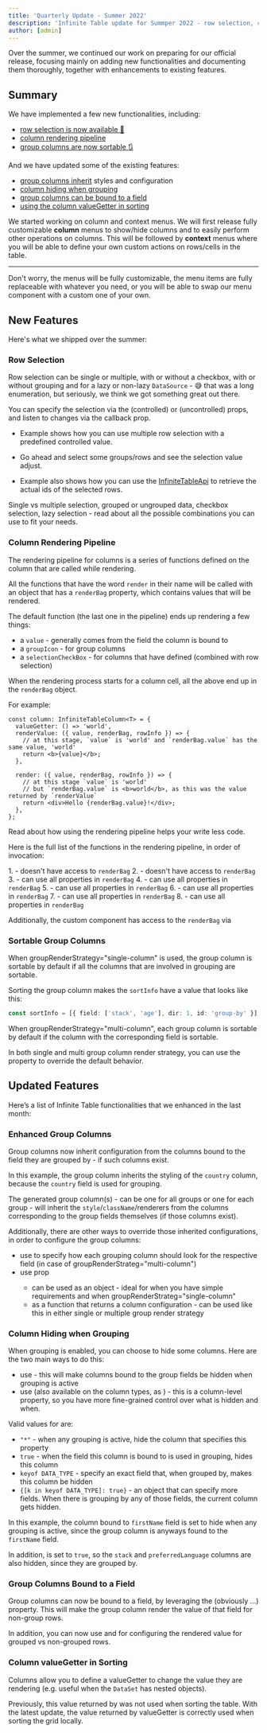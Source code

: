 ```yaml
---
title: 'Quarterly Update - Summer 2022'
description: 'Infinite Table update for Summper 2022 - row selection, column rendering, group columns'
author: [admin]
---
```


Over the summer, we continued our work on preparing for our official release, focusing mainly on adding new functionalities and documenting them thoroughly, together with enhancements to existing features.

## Summary

We have implemented a few new functionalities, including:

- [row selection is now available 🎉](#row-selection)
- [column rendering pipeline](#column-rendering-pipeline)
- [group columns are now sortable 🔃](#sortable-group-columns)

And we have updated some of the existing features:

- [group columns inherit](#enhanced-group-columns) styles and configuration
- [column hiding when grouping](#column-hiding-when-grouping)
- [group columns can be bound to a field](#group-columns-bound-to-a-field)
- [using the column valueGetter in sorting](#column-valuegetter-in-sorting)

<Hint title="Coming soon">

We started working on column and context menus.
We will first release fully customizable **column** menus to show/hide columns and to easily perform other operations on columns.
This will be followed by **context** menus where you will be able to define your own custom actions on rows/cells in the table.

---

Don't worry, the menus will be fully customizable, the menu items are fully replaceable with whatever you need, or you will be able to swap our menu component with a custom one of your own.

</Hint>

## New Features

Here's what we shipped over the summer:

### Row Selection

Row selection can be single or multiple, with or without a checkbox, with or without grouping and for a lazy or non-lazy `DataSource` - 😅 that was a long enumeration, but seriously, we think we got something great out there.

You can specify the selection via the <DPropLink name="rowSelection" /> (controlled) or <DPropLink name="defaultRowSelection" /> (uncontrolled) props, and listen to changes via the <DPropLink name="onRowSelectionChange" /> callback prop.

<CSEmbed id="infinite-table-multi-row-checkbox-selection-with-grouping-i9wi88" title="Multi row checkbox selection with grouping" >

<Description>

- Example shows how you can use multiple row selection with a predefined controlled value.

- Go ahead and select some groups/rows and see the selection value adjust.

- Example also shows how you can use the [InfiniteTableApi](/docs/reference/api) to retrieve the actual ids of the selected rows.

</Description>

</CSEmbed>

<YouWillLearnCard inline title="Find out more on row selection" path="/docs/learn/selection/row-selection">

Single vs multiple selection, grouped or ungrouped data, checkbox selection, lazy selection - read about all the possible combinations you can use to fit your needs.

</YouWillLearnCard>

### Column Rendering Pipeline

The rendering pipeline for columns is a series of functions defined on the column that are called while rendering.

<Note>

All the functions that have the word `render` in their name will be called with an object that has a `renderBag` property, which contains values that will be rendered.

</Note>

The default <PropLink name="columns.render" /> function (the last one in the pipeline) ends up rendering a few things:

- a `value` - generally comes from the <PropLink name="columns.field">field</PropLink> the column is bound to
- a `groupIcon` - for group columns
- a `selectionCheckBox` - for columns that have <PropLink name="columns.renderSelectionCheckBox" /> defined (combined with row selection)

When the rendering process starts for a column cell, all the above end up in the `renderBag` object.

For example:

```tsx {3,12}
const column: InfiniteTableColumn<T> = {
  valueGetter: () => 'world',
  renderValue: ({ value, renderBag, rowInfo }) => {
    // at this stage, `value` is 'world' and `renderBag.value` has the same value, 'world'
    return <b>{value}</b>;
  },

  render: ({ value, renderBag, rowInfo }) => {
    // at this stage `value` is 'world'
    // but `renderBag.value` is <b>world</b>, as this was the value returned by `renderValue`
    return <div>Hello {renderBag.value}!</div>;
  },
};
```

<YouWillLearnCard  title="Find out more on column rendering" path="/docs/learn/columns/column-rendering#rendering-pipeline">

Read about how using the rendering pipeline helps your write less code.

</YouWillLearnCard>

Here is the full list of the functions in the rendering pipeline, in order of invocation:

1.<PropLink name="columns.valueGetter" /> - doesn't have access to `renderBag` 2.<PropLink name="columns.valueFormatter" /> - doesn't have access to `renderBag` 3.<PropLink name="columns.renderGroupIcon" /> - can use all properties in `renderBag` 4.<PropLink name="columns.renderSelectionCheckBox" /> - can use all properties in `renderBag` 5.<PropLink name="columns.renderValue" /> - can use all properties in `renderBag` 6.<PropLink name="columns.renderGroupValue" /> - can use all properties in `renderBag` 7.<PropLink name="columns.renderLeafValue" /> - can use all properties in `renderBag` 8.<PropLink name="columns.render" /> - can use all properties in `renderBag`

Additionally, the <PropLink name="columns.components.ColumnCell" /> custom component has access to the `renderBag` via <HookLink name="useInfiniteColumnCell" />

### Sortable Group Columns

When <PropLink name="groupRenderStrategy">groupRenderStrategy="single-column"</PropLink> is used, the group column is sortable by default if all the columns that are involved in grouping are sortable.

Sorting the group column makes the `sortInfo` have a value that looks like this:

```ts
const sortInfo = [{ field: ['stack', 'age'], dir: 1, id: 'group-by' }];
```

When <PropLink name="groupRenderStrategy">groupRenderStrategy="multi-column"</PropLink>, each group column is sortable by default if the column with the corresponding field is sortable.

 <Hint>

In both single and multi group column render strategy, you can use the <PropLink name="columns.sortable" /> property to override the default behavior.

 </Hint>

## Updated Features

Here’s a list of Infinite Table functionalities that we enhanced in the last month:

### Enhanced Group Columns

Group columns now inherit configuration from the columns bound to the field they are grouped by - if such columns exist.

<CSEmbed id="infinite-table-group-column-inherits-style-from-related-column-v16qfg" title="Group column inherits style from related column">

<Description>

In this example, the group column inherits the styling of the `country` column, because the `country` field is used for grouping.

</Description>

</CSEmbed>

<Note>

The generated group column(s) - can be one for all groups or one for each group - will inherit the `style`/`className`/renderers from the columns corresponding to the group fields themselves (if those columns exist).

Additionally, there are other ways to override those inherited configurations, in order to configure the group columns:

- use <DPropLink name="groupBy.column" /> to specify how each grouping column should look for the respective field (in case of <PropLink name="groupRenderStrategy">groupRenderStrateg="multi-column"</PropLink>)
- use <PropLink name="groupColumn" /> prop
  - can be used as an object - ideal for when you have simple requirements and when <PropLink name="groupRenderStrategy">groupRenderStrateg="single-column"</PropLink>
  - as a function that returns a column configuration - can be used like this in either single or multiple group render strategy

</Note>

### Column Hiding when Grouping

When grouping is enabled, you can choose to hide some columns. Here are the two main ways to do this:

- use <PropLink name="hideColumnWhenGrouped" /> - this will make columns bound to the group fields be hidden when grouping is active
- use <PropLink name="columns.defaultHiddenWhenGroupedBy" /> (also available on the column types, as <PropLink name="columnTypes.defaultHiddenWhenGroupedBy" />) - this is a column-level property, so you have more fine-grained control over what is hidden and when.

Valid values for <PropLink name="columns.defaultHiddenWhenGroupedBy" /> are:

- `"*"` - when any grouping is active, hide the column that specifies this property
- `true` - when the field this column is bound to is used in grouping, hides this column
- `keyof DATA_TYPE` - specify an exact field that, when grouped by, makes this column be hidden
- `{[k in keyof DATA_TYPE]: true}` - an object that can specify more fields. When there is grouping by any of those fields, the current column gets hidden.

<CSEmbed id="infinite-table-hide-columns-when-grouping-41o64x" title="Hide columns when grouping">

<Description>

In this example, the column bound to `firstName` field is set to hide when any grouping is active, since the group column is anyways found to the `firstName` field.

In addition, <PropLink name="hideColumnWhenGrouped" /> is set to `true`, so the `stack` and `preferredLanguage` columns are also hidden, since they are grouped by.

</Description>

</CSEmbed >

### Group Columns Bound to a Field

Group columns can now be bound to a field, by leveraging the (obviously ...) <PropLink name="columns.field" /> property. This will make the group column render the value of that field for non-group rows.

<CSEmbed id="infinite-table-group-column-bound-to-field-6mjpzr" title="Group columns with field">

</CSEmbed>

In addition, you can now use <PropLink name="columns.renderGroupValue" /> and <PropLink name="columns.renderLeafValue" /> for configuring the rendered value for grouped vs non-grouped rows.

### Column valueGetter in Sorting

Columns allow you to define a <PropLink name="columns.valueGetter">valueGetter</PropLink> to change the value they are rendering (e.g. useful when the `DataSet` has nested objects).

Previously, this value returned by <PropLink name="columns.valueGetter" /> was not used when sorting the table. With the latest update, the value returned by <PropLink name="columns.valueGetter">valueGetter</PropLink> is correctly used when sorting the grid locally.
